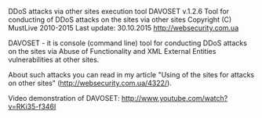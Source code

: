 DDoS attacks via other sites execution tool
DAVOSET v.1.2.6
Tool for conducting of DDoS attacks on the sites via other sites
Copyright (C) MustLive 2010-2015
Last update: 30.10.2015
http://websecurity.com.ua

DAVOSET - it is console (command line) tool for conducting DDoS attacks on the sites via Abuse of Functionality and XML External Entities vulnerabilities at other sites.

About such attacks you can read in my article "Using of the sites for attacks on other sites" (http://websecurity.com.ua/4322/).

Video demonstration of DAVOSET: http://www.youtube.com/watch?v=RKi35-f346I
